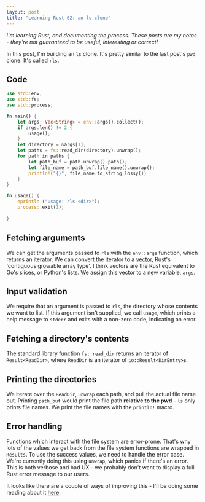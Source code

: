 ```yaml
---
layout: post
title: "Learning Rust 02: an ls clone"
---
```


*I'm learning Rust, and documenting the process. These posts are my notes -
they're not guaranteed to be useful, interesting or correct!*

In this post, I'm building an `ls` clone. It's pretty similar to the last post's
`pwd` clone. It's called `rls`.

## Code

```rust
use std::env;
use std::fs;
use std::process;

fn main() {
    let args: Vec<String> = env::args().collect();
    if args.len() != 2 {
        usage();
    }
    let directory = &args[1];
    let paths = fs::read_dir(directory).unwrap();
    for path in paths {
        let path_buf = path.unwrap().path();
        let file_name = path_buf.file_name().unwrap();
        println!("{}", file_name.to_string_lossy())
    }
}

fn usage() {
    eprintln!("usage: rls <dir>");
    process::exit(1);
            
}
```

## Fetching arguments

We can get the arguments passed to `rls` with the `env::args` function, which
returns an iterator. We can convert the iterator to a
[vector](https://doc.rust-lang.org/std/vec/struct.Vec.html), Rust's 'contiguous
growable array type'. I think vectors are the Rust equivalent to Go's slices, or
Python's lists. We assign this vector to a new variable, `args`.

## Input validation

We require that an argument is passed to `rls`, the directory whose contents we
want to list. If this argument isn't supplied, we call `usage`, which prints a
help message to `stderr` and exits with a non-zero code, indicating an error.

## Fetching a directory's contents

The standard library function `fs::read_dir` returns an iterator of
`Result<ReadDir>`, where `ReadDir` is an iterator of `io::Result<DirEntry>`s.

## Printing the directories

We iterate over the `ReadDir`, `unwrap` each path, and pull the actual file name
out. Printing `path_buf` would print the file path **relative to the pwd** -
`ls` only prints file names. We print the file names with the `println!` macro.

## Error handling

Functions which interact with the file system are error-prone. That's why lots
of the values we get back from the file system functions are wrapped in
`Results`.  To use the success values, we need to handle the error case. We're
currently doing this using `unwrap`, which panics if there's an error. This is
both verbose and bad UX - we probably don't want to display a full Rust error
message to our users.

It looks like there are a couple of ways of improving this - I'll be doing some
reading about it
[here](https://doc.rust-lang.org/book/second-edition/ch09-00-error-handling.html).
